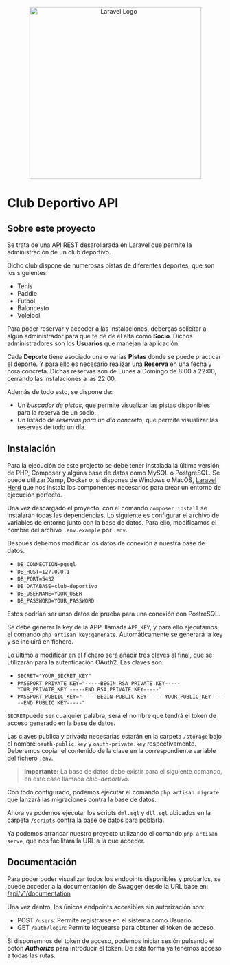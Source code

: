 <p align="center"><a href="https://laravel.com" target="_blank"><img src="https://raw.githubusercontent.com/laravel/art/master/logo-lockup/5%20SVG/2%20CMYK/1%20Full%20Color/laravel-logolockup-cmyk-red.svg" width="400" alt="Laravel Logo"></a></p>

# Club Deportivo API

## Sobre este proyecto

Se trata de una API REST desarollarada en Laravel que permite la administración de un club deportivo.

Dicho club dispone de numerosas pistas de diferentes deportes, que son los siguientes:

- Tenis
- Paddle
- Futbol
- Baloncesto
- Voleibol

Para poder reservar y acceder a las instalaciones, deberças solicitar a algún administrador para que te dé de el alta
como **Socio**. Dichos administradores son los **Usuarios** que manejan la aplicación. 

Cada **Deporte** tiene asociado una o varias **Pistas** donde se puede practicar el deporte. Y para ello es necesario
realizar una **Reserva** en una fecha y hora concreta. Dichas reservas son de Lunes a Domingo de 8:00 a 22:00,
cerrando las instalaciones a las 22:00.

Además de todo esto, se dispone de:
- Un *buscador de pistas*, que permite visualizar las pistas disponibles para la reserva de un socio.
- Un listado de *reservas para un día concreto*, que permite visualizar las reservas de todo un día.

## Instalación

Para la ejecución de este projecto se debe tener instalada la última versión de PHP, Composer y algúna base de 
datos como MySQL o PostgreSQL. Se puede utilizar Xamp, Docker o, si dispones de Windows o MacOS, [Laravel Herd](https://herd.laravel.com/)
que nos instala los componentes necesarios para crear un entorno de ejecución perfecto.

Una vez descargado el proyecto, con el comando `composer install` se instalarán todas las dependencias. Lo siguiente
es configurar el archivo de variables de entorno junto con la base de datos. Para ello, modificamos el nombre del archivo
`.env.example` por `.env`.

Después debemos modificar los datos de conexión a nuestra base de datos.

- `DB_CONNECTION=pgsql`
- `DB_HOST=127.0.0.1`
- `DB_PORT=5432`
- `DB_DATABASE=club-deportivo`
- `DB_USERNAME=YOUR_USER`
- `DB_PASSWORD=YOUR_PASSWORD`

Estos podrían ser unso datos de prueba para una conexión con PostreSQL.

Se debe generar la key de la APP, llamada `APP_KEY`, y para ello ejecutamos el comando `php artisan key:generate`.
Automáticamente se generará la key y se incluirá en fichero.

Lo último a modificar en el fichero será añadir tres claves al final, que se utilizarán para la autenticación OAuth2.
Las claves son:

- `SECRET="YOUR_SECRET_KEY"`
- `PASSPORT_PRIVATE_KEY="-----BEGIN RSA PRIVATE KEY----- YOUR_PRIVATE_KEY -----END RSA PRIVATE KEY-----"`
- `PASSPORT_PUBLIC_KEY="-----BEGIN PUBLIC KEY----- YOUR_PUBLIC_KEY -----END PUBLIC KEY-----"`

`SECRET`puede ser cualquier palabra, será el nombre que tendrá el token de acceso generado en la base de datos.

Las claves publica y privada necesarias estarán en la carpeta `/storage` bajo el nombre `oauth-public.key` y
`oauth-private.key` respectivamente. Deberemos copiar el contenido de la clave en la correspondiente variable del 
fichero `.env`.

> **Importante:** La base de datos debe existir para el siguiente comando, en este caso llamada *club-deportivo*.

Con todo configurado, podemos ejecutar el comando `php artisan migrate` que lanzará las migraciones contra la base de datos.

Ahora ya podemos ejecutar los scripts `dml.sql` y `dll.sql` ubicados en la carpeta `/scripts` contra la base de datos
para poblarla.

Ya podemos arrancar nuestro proyecto utilizando el comando `php artisan serve`, que nos facilitará la URL a la que acceder.

## Documentación

Para poder poder visualizar todos los endpoints disponibles y probarlos, se puede acceder a la documentación de Swagger
desde la URL base en: [/api/v1/documentation](http://127.0.0.1:8000/api/v1/documentation)

Una vez dentro, los únicos endpoints accesibles sin autorización son:
- POST `/users`: Permite registrarse en el sistema como Usuario.
- GET `/auth/login`: Permite loguearse para obtener el token de acceso.

Si disponemnos del token de acceso, podemos iniciar sesión pulsando el botón ***Authorize*** para introducir el token.
De esta forma ya tenemos acceso a todas las rutas.
